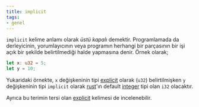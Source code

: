 ```yaml
---
title: implicit
tags:
- genel
---
```


`implicit` kelime anlamı olarak _üstü kapalı_ demektir. Programlamada da derleyicinin, yorumlayıcının veya programın herhangi bir parçasının bir işi açık bir şekilde belirtilmediği halde yapmasına denir. Örnek olarak;

```rust
let x: u32 = 5;
let y = 10;
```

Yukaridaki örnekte, `x` değişkeninin tipi [explicit](/explicit) olarak (`u32`) belirtilmişken `y` değişkeninin tipi `implicit` olarak [rust](/rust)'ın default [integer](/integer) tipi olan `i32` olacaktır.

Ayrıca bu terimin tersi olan [explicit](/explicit) kelimesi de incelenebilir.
